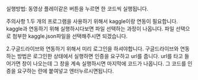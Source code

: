 실행방법:
동영상 플레이같은 버튼을 누르면 한 코드씩 실행됩니다.

주의사항
1.두 개의 프로그램을 사용하기 위해서 kaggle이랑 연동이 필요합니다.
kaggle과 연동하기 위해 실행하시다보면 파일 선택하는 과정이 나옵니다.
파일 선택으로 첨부한 kaggle.json파일을 선택해주시면 되겠습니다.

2.구글드라이브와 연동하기 위해서 미리 로그인을 하셔야합니다.
구글드라이브와 연동하는 방법은 로그인한 상태에서 실행하면 인증을 요구하고 url를 줍니다. 
url를 타고 들어가면 창이 나오는데 그 창을 계속 실행하시면 마지막에 코드가 나옵니다.
그 코드를 인증을 요구하는 란에 붙여넣고 엔터누르시면됩니다.
